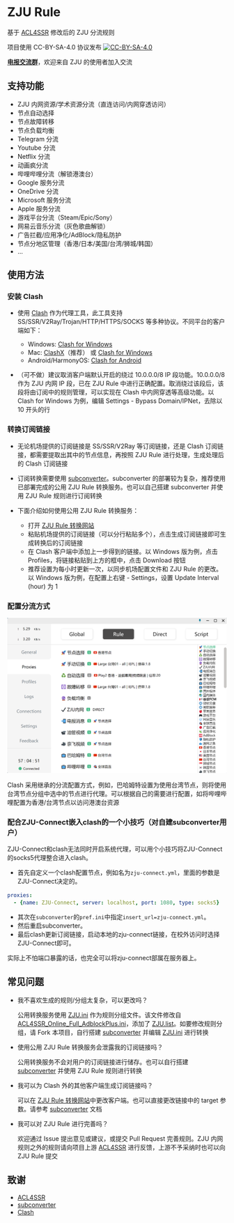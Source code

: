 # ZJU Rule

基于 [ACL4SSR](https://github.com/ACL4SSR/ACL4SSR/tree/master) 修改后的 ZJU 分流规则

项目使用 CC-BY-SA-4.0 协议发布 [![CC-BY-SA-4.0](https://licensebuttons.net/l/by-sa/4.0/88x31.png)](https://creativecommons.org/licenses/by-sa/4.0/deed.zh)

**[电报交流群](https://t.me/zjuers)**，欢迎来自 ZJU 的使用者加入交流

## 支持功能

+ ZJU 内网资源/学术资源分流（直连访问/内网穿透访问）
+ 节点自动选择
+ 节点故障转移
+ 节点负载均衡
+ Telegram 分流
+ Youtube 分流
+ Netflix 分流
+ 动画疯分流
+ 哔哩哔哩分流（解锁港澳台）
+ Google 服务分流
+ OneDrive 分流
+ Microsoft 服务分流
+ Apple 服务分流
+ 游戏平台分流（Steam/Epic/Sony）
+ 网易云音乐分流（灰色歌曲解锁）
+ 广告拦截/应用净化/AdBlock/隐私防护
+ 节点分地区管理（香港/日本/美国/台湾/狮城/韩国）
+ ...

## 使用方法

### 安装 Clash

+ 使用 [Clash](https://github.com/Dreamacro/clash) 作为代理工具，此工具支持 SS/SSR/V2Ray/Trojan/HTTP/HTTPS/SOCKS 等多种协议。不同平台的客户端如下：

  + Windows: [Clash for Windows](https://github.com/Fndroid/clash_for_windows_pkg/releases)
  + Mac: [ClashX](https://github.com/yichengchen/clashX/releases)（推荐） 或 [Clash for Windows](https://github.com/Fndroid/clash_for_windows_pkg/releases)
  + Android/HarmonyOS: [Clash for Android](https://github.com/Kr328/ClashForAndroid/releases)

+ （可不做）建议取消客户端默认开启的绕过 10.0.0.0/8 IP 段功能。10.0.0.0/8 作为 ZJU 内网 IP 段，已在 ZJU Rule 中进行正确配置。取消绕过该段后，该段将由订阅中的规则管理，可以实现在 Clash 中内网穿透等高级功能。以 Clash for Windows 为例，编辑 Settings - Bypass Domain/IPNet，去除以 10 开头的行

### 转换订阅链接

+ 无论机场提供的订阅链接是 SS/SSR/V2Ray 等订阅链接，还是 Clash 订阅链接，都需要提取出其中的节点信息，再按照 ZJU Rule 进行处理，生成处理后的 Clash 订阅链接

+ 订阅转换需要使用 [subconverter](https://github.com/tindy2013/subconverter)。subconverter 的部署较为复杂，推荐使用已部署完成的公用 ZJU Rule 转换服务。也可以自己搭建 subconverter 并使用 ZJU Rule 规则进行订阅转换

+ 下面介绍如何使用公用 ZJU Rule 转换服务：

  + 打开 [ZJU Rule 转换网站](https://zjurule.xyz/)
  + 粘贴机场提供的订阅链接（可以分行粘贴多个），点击生成订阅链接即可生成转换后的订阅链接
  + 在 Clash 客户端中添加上一步得到的链接。以 Windows 版为例，点击 Profiles，将链接粘贴到上方的框中，点击 Download 按钮
  + 推荐设置为每小时更新一次，以同步机场配置文件和 ZJU Rule 的更改。以 Windows 版为例，在配置上右键 - Settings，设置 Update Interval (hour) 为 1

### 配置分流方式

![](docs/clash.png)

Clash 采用继承的分流配置方式，例如，巴哈姆特设置为使用台湾节点，则将使用台湾节点分组中选中的节点进行代理。可以根据自己的需要进行配置，如将哔哩哔哩配置为香港/台湾节点以访问港澳台资源

### 配合ZJU-Connect嵌入clash的一个小技巧（对自建subconverter用户）
ZJU-Connect和clash无法同时开启系统代理，可以用个小技巧将ZJU-Connect的socks5代理整合进入clash。

- 首先自定义一个clash配置节点，例如名为`zju-connect.yml`，里面的参数是ZJU-Connect决定的。
```yml
proxies:
  - {name: ZJU-Connect, server: localhost, port: 1080, type: socks5}
```

- 其次在`subconverter`的`pref.ini`中指定`insert_url=zju-connect.yml`。
- 然后重启subconverter。
- 最后clash更新订阅链接，启动本地的zju-connect链接，在校外访问时选择ZJU-Connect即可。

实际上不怕端口暴露的话，也完全可以将zju-connect部属在服务器上。

## 常见问题

+ 我不喜欢生成的规则/分组太复杂，可以更改吗？

  公用转换服务使用 [ZJU.ini](https://github.com/ZJU-Rule/ZJU-Rule/blob/master/Clash/config/ZJU.ini) 作为规则分组文件。该文件修改自 [ACL4SSR_Online_Full_AdblockPlus.ini](https://github.com/ZJU-Rule/ZJU-Rule/blob/master/Clash/config/ACL4SSR_Online_Full_AdblockPlus.ini)，添加了 [ZJU.list](https://github.com/ZJU-Rule/ZJU-Rule/blob/master/Clash/ZJU.list)。如要修改规则分组，请 Fork 本项目，自行搭建 [subconverter](https://github.com/tindy2013/subconverter) 并编辑 [ZJU.ini](https://github.com/ZJU-Rule/ZJU-Rule/blob/master/Clash/config/ZJU.ini) 进行转换

+ 使用公用 ZJU Rule 转换服务会泄露我的订阅链接吗？

  公用转换服务不会对用户的订阅链接进行储存。也可以自行搭建 [subconverter](https://github.com/tindy2013/subconverter) 并使用 ZJU Rule 规则进行转换

+ 我可以为 Clash 外的其他客户端生成订阅链接吗？
  
  可以在 [ZJU Rule 转换网站](https://zjurule.xyz/)中更改客户端。也可以直接更改链接中的 target 参数。请参考 [subconverter](https://github.com/tindy2013/subconverter) 文档

+ 我可以对 ZJU Rule 进行完善吗？

  欢迎通过 Issue 提出意见或建议，或提交 Pull Request 完善规则。ZJU 内网规则之外的规则请向项目上游 [ACL4SSR](https://github.com/ACL4SSR/ACL4SSR/tree/master) 进行反馈，上游不予采纳时也可以向 ZJU Rule 提交

## 致谢

+ [ACL4SSR](https://github.com/ACL4SSR/ACL4SSR/tree/master)
+ [subconverter](https://github.com/tindy2013/subconverter)
+ [Clash](https://github.com/Dreamacro/clash)